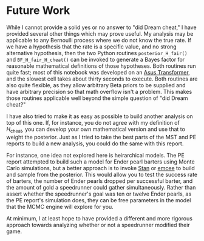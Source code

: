 # Future Work

While I cannot provide a solid yes or no answer to "did Dream cheat," I have provided several other things which may prove useful. My analysis may be applicable to any Bernoulli process where we do not know the true rate. If we have a hypothesis that the rate is a specific value, and no strong alternative hypothesis, then the two Python routines `posterior_H_fair()` and `BF_H_fair_H_cheat()` can be invoked to generate a Bayes factor for reasonable mathematical definitions of those hypotheses. Both routines run quite fast; most of this notebook was developed on an [Asus Transformer](https://en.wikipedia.org/wiki/Asus_Transformer#Asus_Transformer_Book), and the slowest cell takes about thirty seconds to execute. Both routines are also quite flexible, as they allow arbitrary Beta priors to be supplied and have arbitrary precision so that math overflow isn't a problem. This makes those routines applicable well beyond the simple question of "did Dream cheat?"

I have also tried to make it as easy as possible to build another analysis on top of this one. If, for instance, you do not agree with my definition of $H_\text{cheat}$, you can develop your own mathematical version and use that to weight the posterior. Just as I tried to take the best parts of the MST and PE reports to build a new analysis, you could do the same with this report.

For instance, one idea not explored here is heirarchical models. The PE report attempted to build such a model for Ender pearl barters using Monte Carlo simulations, but a better approach is to invoke [Stan](https://mc-stan.org/users/documentation/case-studies/radon.html) or [emcee](https://emcee.readthedocs.io/en/stable/tutorials/line/) to build and sample from the posterior. This would allow you to test the success rate of barters, the number of Ender pearls dropped per successful barter, and the amount of gold a speedrunner could gather simultaneously. Rather than assert whether the speedrunner's goal was ten or twelve Ender pearls, as the PE report's simulation does, they can be free parameters in the model that the MCMC engine will explore for you.

At minimum, I at least hope to have provided a different and more rigorous approach towards analyzing whether or not a speedrunner modified their game.
